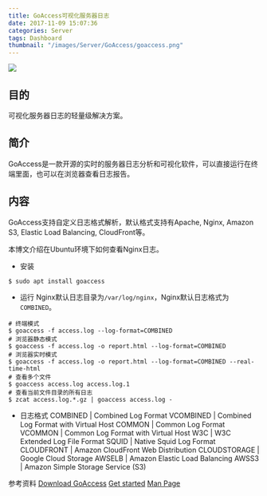 ```yaml
---
title: GoAccess可视化服务器日志
date: 2017-11-09 15:07:36
categories: Server
tags: Dashboard
thumbnail: "/images/Server/GoAccess/goaccess.png"
---
```

![](/images/Server/GoAccess/goaccess.png)

## 目的
可视化服务器日志的轻量级解决方案。

<!--more-->

## 简介
GoAccess是一款开源的实时的服务器日志分析和可视化软件，可以直接运行在终端里面，也可以在浏览器查看日志报告。

## 内容
GoAccess支持自定义日志格式解析，默认格式支持有Apache, Nginx, Amazon S3, Elastic Load Balancing, CloudFront等。

本博文介绍在Ubuntu环境下如何查看Nginx日志。
+  安装
```shell
$ sudo apt install goaccess
```

+ 运行
Nginx默认日志目录为`/var/log/nginx`，Nginx默认日志格式为`COMBINED`。
```shell
# 终端模式
$ goaccess -f access.log --log-format=COMBINED
# 浏览器静态模式
$ goaccess -f access.log -o report.html --log-format=COMBINED
# 浏览器实时模式
$ goaccess -f access.log -o report.html --log-format=COMBINED --real-time-html
# 查看多个文件
$ goaccess access.log access.log.1
# 查看当前文件目录的所有日志
$ zcat access.log.*.gz | goaccess access.log -
```

+ 日志格式
COMBINED     | Combined Log Format
VCOMBINED    | Combined Log Format with Virtual Host
COMMON       | Common Log Format
VCOMMON      | Common Log Format with Virtual Host
W3C          | W3C Extended Log File Format
SQUID        | Native Squid Log Format
CLOUDFRONT   | Amazon CloudFront Web Distribution
CLOUDSTORAGE | Google Cloud Storage
AWSELB       | Amazon Elastic Load Balancing
AWSS3        | Amazon Simple Storage Service (S3)


参考资料
[Download GoAccess](https://goaccess.io/download)
[Get started](https://goaccess.io/get-started)
[Man Page](https://goaccess.io/man)
